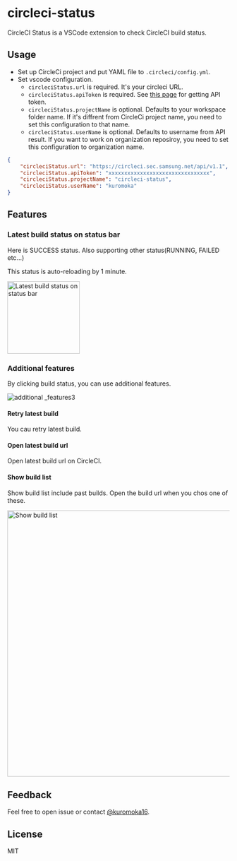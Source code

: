 # circleci-status

CircleCI Status is a VSCode extension to check CircleCI build status. 

## Usage
- Set up CircleCi project and put YAML file to `.circleci/config.yml`.
- Set vscode configuration.
  - `circleciStatus.url` is required. It's your circleci URL.
  - `circleciStatus.apiToken` is required. See [this page](https://circleci.com/docs/2.0/managing-api-tokens/#creating-a-personal-api-token) for getting API token.
  - `circleciStatus.projectName` is optional. Defaults to your workspace folder name. If it's diffrent from CircleCi project name, you need to set this configuration to that name.
  - `circleciStatus.userName` is optional. Defaults to username from API result. If you want to work on organization reposiroy, you need to set this configuration to organization name.
```json
{
    "circleciStatus.url": "https://circleci.sec.samsung.net/api/v1.1",
    "circleciStatus.apiToken": "xxxxxxxxxxxxxxxxxxxxxxxxxxxxxxxx",
    "circleciStatus.projectName": "circleci-status",
    "circleciStatus.userName": "kuromoka"
}
```

## Features
### Latest build status on status bar
Here is SUCCESS status. Also supporting other status(RUNNING, FAILED etc...)

This status is auto-reloading by 1 minute.

<img width="164" alt="Latest build status on status bar" src="https://user-images.githubusercontent.com/22453562/65831069-53f36800-e2f0-11e9-8443-8a9816de84a6.png">

### Additional features
By clicking build status, you can use additional features.

![additional _features3](https://user-images.githubusercontent.com/22453562/65831912-3d9dda00-e2f9-11e9-9243-f3bb4a5f0081.gif)

#### Retry latest build
You cau retry latest build.

#### Open latest build url
Open latest build url on CircleCI.

#### Show build list
Show build list include past builds. Open the build url when you chos one of these. 

<img width="603" alt="Show build list" src="https://user-images.githubusercontent.com/22453562/65831450-77201680-e2f4-11e9-8cba-7bad933834b7.png">

## Feedback
Feel free to open issue or contact [@kuromoka16](https://twitter.com/kuromoka16).

## License
MIT
